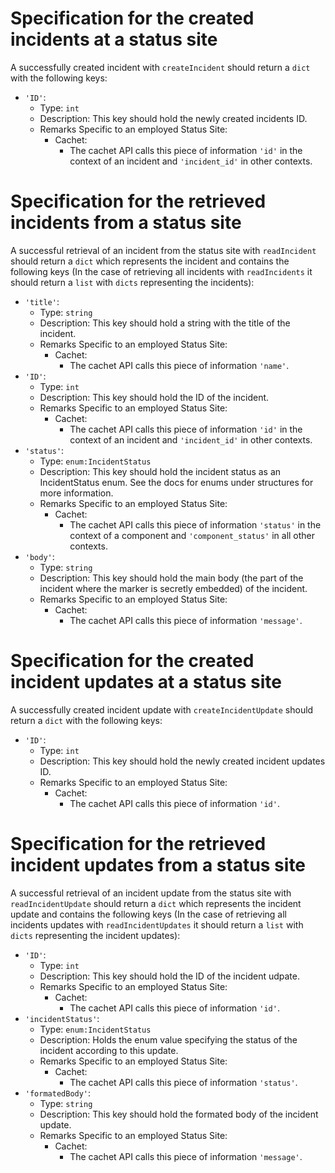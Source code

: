 # Specification for the created incidents at a status site

A successfully created incident with `createIncident` should return a `dict` with the following keys:
- `'ID'`:
    - Type: `int`
    - Description: This key should hold the newly created incidents ID.
    - Remarks Specific to an employed Status Site:
        - Cachet:
            - The cachet API calls this piece of information `'id'` in the context of an incident and `'incident_id'`
              in other contexts.


# Specification for the retrieved incidents from a status site

A successful retrieval of an incident from the status site with `readIncident` should return a `dict` which represents
the incident and contains the following keys (In the case of retrieving all incidents with `readIncidents` it should
return a `list` with `dicts` representing the incidents):
- `'title'`:
    - Type: `string`
    - Description: This key should hold a string with the title of the incident.
    - Remarks Specific to an employed Status Site:
        - Cachet:
            - The cachet API calls this piece of information `'name'`.
- `'ID'`:
    - Type: `int`
    - Description: This key should hold the ID of the incident.
    - Remarks Specific to an employed Status Site:
        - Cachet:
            - The cachet API calls this piece of information `'id'` in the context of an incident and `'incident_id'`
              in other contexts.
- `'status'`:
    - Type: `enum:IncidentStatus`
    - Description: This key should hold the incident status as an IncidentStatus enum. See the docs for enums under
                   structures for more information.
    - Remarks Specific to an employed Status Site:
        - Cachet:
            - The cachet API calls this piece of information `'status'` in the context of a component and
              `'component_status'` in all other contexts.
- `'body'`:
    - Type: `string`
    - Description: This key should hold the main body (the part of the incident where the marker is secretly embedded)
                   of the incident.
    - Remarks Specific to an employed Status Site:
        - Cachet:
            - The cachet API calls this piece of information `'message'`.

# Specification for the created incident updates at a status site

A successfully created incident update with `createIncidentUpdate` should return a `dict` with the following keys:
- `'ID'`:
    - Type: `int`
    - Description: This key should hold the newly created incident updates ID.
    - Remarks Specific to an employed Status Site:
        - Cachet:
            - The cachet API calls this piece of information `'id'`.

# Specification for the retrieved incident updates from a status site

A successful retrieval of an incident update from the status site with `readIncidentUpdate` should return a `dict`
which represents the incident update and contains the following keys (In the case of retrieving all incidents updates
with `readIncidentUpdates` it should return a `list` with `dicts` representing the incident updates):
- `'ID'`:
    - Type: `int`
    - Description: This key should hold the ID of the incident udpate.
    - Remarks Specific to an employed Status Site:
        - Cachet:
            - The cachet API calls this piece of information `'id'`.
- `'incidentStatus'`:
    - Type: `enum:IncidentStatus`
    - Description: Holds the enum value specifying the status of the incident according to this update.
    - Remarks Specific to an employed Status Site:
        - Cachet:
            - The cachet API calls this piece of information `'status'`.
- `'formatedBody'`:
    - Type: `string`
    - Description: This key should hold the formated body of the incident update.
    - Remarks Specific to an employed Status Site:
        - Cachet:
            - The cachet API calls this piece of information `'message'`.